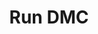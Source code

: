 ---
title: Run DMC
link: https://www.instagram.com/p/Be6d6IagseE/
image: "/img/posts/positive-in-negative-space.jpg"
type: instagram
sequence: "10"
---